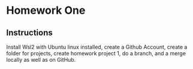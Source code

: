 # Homework One
## Instructions
Install Wsl2 with Ubuntu linux installed, create a Github Account, create a folder for projects, create homework project 1, do a branch, and a merge locally as well as on GitHub.
